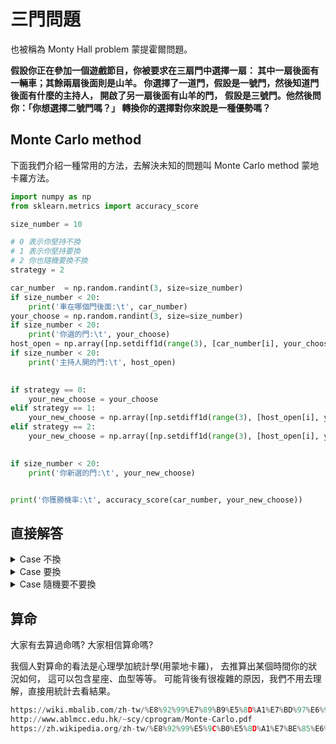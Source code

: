 <script src="https://cdn.mathjax.org/mathjax/latest/MathJax.js?config=TeX-AMS-MML_HTMLorMML" type="text/javascript"></script>
<script type="text/x-mathjax-config">
MathJax.Hub.Config({
    tex2jax: {
    inlineMath: [ ["$","$"], ["\(","\)"] ],
    processEscapes: true
    }
});
</script>



# 三門問題

也被稱為 Monty Hall problem 蒙提霍爾問題。

**假設你正在參加一個遊戲節目，你被要求在三扇門中選擇一扇：
其中一扇後面有一輛車；其餘兩扇後面則是山羊。
你選擇了一道門，假設是一號門，然後知道門後面有什麼的主持人，
開啟了另一扇後面有山羊的門，
假設是三號門。他然後問你：「你想選擇二號門嗎？」
轉換你的選擇對你來說是一種優勢嗎？**


## Monte Carlo method

下面我們介紹一種常用的方法，去解決未知的問題叫 Monte Carlo method 蒙地卡羅方法。




```python 
import numpy as np
from sklearn.metrics import accuracy_score

size_number = 10

# 0 表示你堅持不換
# 1 表示你堅持要換
# 2 你也隨機要換不換
strategy = 2

car_number  = np.random.randint(3, size=size_number)
if size_number < 20:
    print('車在哪個門後面:\t', car_number)
your_choose = np.random.randint(3, size=size_number)
if size_number < 20:
    print('你選的門:\t', your_choose)
host_open = np.array([np.setdiff1d(range(3), [car_number[i], your_choose[i]])[0] for i in range(size_number)])
if size_number < 20:
    print('主持人開的門:\t', host_open)

    
if strategy == 0:
    your_new_choose = your_choose
elif strategy == 1:
    your_new_choose = np.array([np.setdiff1d(range(3), [host_open[i], your_choose[i]])[0] for i in range(size_number)])
elif strategy == 2:
    your_new_choose = np.array([np.setdiff1d(range(3), [host_open[i], your_choose[i]])[0] if np.random.randint(2)==1 else your_choose[i] for i in range(size_number)])
    

if size_number < 20:
    print('你新選的門:\t', your_new_choose)


print('你獲勝機率:\t', accuracy_score(car_number, your_new_choose)) 


```


## 直接解答


<details>
<summary> Case 不換 </summary>
我們假設我們堅持不換，下面可以分為兩種情況

### Case 1 : 第一次就猜中

這個情況機率是 $1/3$ ， 因為有三個門，只有一個門後面是車。

### Case 2 : 第一次沒猜中

這個情況機率是 $2/3$ ， 因為有三個門，只有一個門後面是車。

</details>


<details>
<summary> Case 要換 </summary>
我們假設我們堅持要換，下面可以分為兩種情況

### Case 1 : 第一次就猜中

這個情況機率是 $1/3$ ， 如果堅持要換那最後結局是不中。

### Case 2 : 第一次沒猜中

這個情況機率是 $2/3$ ， 如果堅持要換那最後結局是中。

### Example

如果不能想像我們來舉個例子，假設有 $A,B,C$ 三個門
，車子在 $C$ 門，那 Case 1，就是你猜 $A$ 或 $B$，
假設是 $A$ ，主持人打開 $B$ ，那你要不要換。

</details>


<details>
<summary> Case 隨機要不要換 </summary>
因為主持人會打開一個不中的門，所以如果你是隨機的話，中與不中機率就變為一半。
</details>




## 算命

大家有去算過命嗎? 大家相信算命嗎? <br>

我個人對算命的看法是心理學加統計學(用蒙地卡羅)，
去推算出某個時間你的狀況如何，
這可以包含星座、血型等等。
可能背後有很複雜的原因，我們不用去理解，直接用統計去看結果。





```python 
https://wiki.mbalib.com/zh-tw/%E8%92%99%E7%89%B9%E5%8D%A1%E7%BD%97%E6%96%B9%E6%B3%95
http://www.ablmcc.edu.hk/~scy/cprogram/Monte-Carlo.pdf
https://zh.wikipedia.org/zh-tw/%E8%92%99%E5%9C%B0%E5%8D%A1%E7%BE%85%E6%96%B9%E6%B3%95
```
